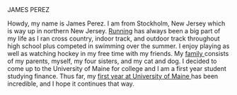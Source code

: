 <HTML>
<HEAD> JAMES PEREZ </HEAD>
<TITLE> ABOUT ME </TITLE>

<P> Howdy, my name is James Perez. I am from Stockholm, New Jersey which is way up in northern New Jersey.  <A HREF="running.html"> Running</A> has always been a big part of my life as I ran cross country, indoor track, and outdoor track throughout high school plus competed in swimming over the summer.  I enjoy playing as well as watching hockey in my free time with my friends.  My <A HREF="family.html"> family </A> consists of my parents, myself, my four sisters, and my cat and dog. I decided to come up to the University of Maine for college and I am a first year student studying finance.  Thus far, my <A HREF="firstyearatumaine.html"> first year at University of Maine </A> has been incredible, and I hope it continues that way. </P>
